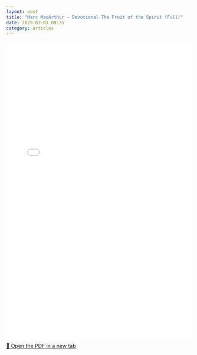 ```yaml
---
layout: post
title: "Marc MacArthur - Devotional The Fruit of the Spirit (Full)"
date: 2025-03-01 09:35
category: articles
---
```


<iframe 
    src="{{ '/assets/articles/Marc-MacArthur-Devotional-The-Fruit-of-the-Spirit.pdf' | relative_url }}" 
    width="100%" 
    height="800px" 
    style="border: none;">
</iframe>

<p>
    <a href="{{ '/assets/articles/Marc-MacArthur-Devotional-The-Fruit-of-the-Spirit.pdf' | relative_url }}" target="_blank">
        📄 Open the PDF in a new tab
    </a>
</p>
